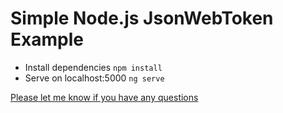 # Simple Node.js JsonWebToken Example
- Install dependencies
``` npm install ```
- Serve on localhost:5000
``` ng serve ```

 [Please let me know if you have any questions](https://www.linkedin.com/in/nihalyakut/)


